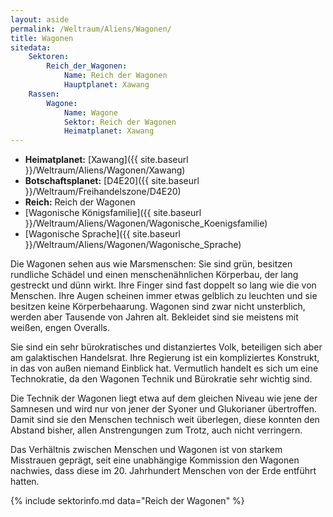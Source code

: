 ```yaml
---
layout: aside
permalink: /Weltraum/Aliens/Wagonen/
title: Wagonen
sitedata:
    Sektoren:
        Reich_der_Wagonen:
            Name: Reich der Wagonen
            Hauptplanet: Xawang
    Rassen:
        Wagone:
            Name: Wagone
            Sektor: Reich der Wagonen
            Heimatplanet: Xawang
---
```




- **Heimatplanet:** [Xawang]({{ site.baseurl }}/Weltraum/Aliens/Wagonen/Xawang)
- **Botschaftsplanet:** [D4E20]({{ site.baseurl }}/Weltraum/Freihandelszone/D4E20)
- **Reich:** Reich der Wagonen
- [Wagonische Königsfamilie]({{ site.baseurl }}/Weltraum/Aliens/Wagonen/Wagonische_Koenigsfamilie)
- [Wagonische Sprache]({{ site.baseurl }}/Weltraum/Aliens/Wagonen/Wagonische_Sprache)

Die Wagonen sehen aus wie Marsmenschen: Sie sind grün, besitzen rundliche Schädel und einen menschenähnlichen Körperbau, der lang gestreckt und dünn wirkt. Ihre Finger sind fast doppelt so lang wie die von Menschen. Ihre Augen scheinen immer etwas gelblich zu leuchten und sie besitzen keine Körperbehaarung. Wagonen sind zwar nicht unsterblich, werden aber Tausende von Jahren alt. Bekleidet sind sie meistens mit weißen, engen Overalls.

Sie sind ein sehr bürokratisches und distanziertes Volk, beteiligen sich aber am galaktischen Handelsrat. Ihre Regierung ist ein kompliziertes Konstrukt, in das von außen niemand Einblick hat. Vermutlich handelt es sich um eine Technokratie, da den Wagonen Technik und Bürokratie sehr wichtig sind.

Die Technik der Wagonen liegt etwa auf dem gleichen Niveau wie jene der Samnesen und wird nur von jener der Syoner und Glukorianer übertroffen. Damit sind sie den Menschen technisch weit überlegen, diese konnten den Abstand bisher, allen Anstrengungen zum Trotz, auch nicht verringern.

Das Verhältnis zwischen Menschen und Wagonen ist von starkem Misstrauen geprägt, seit eine unabhängige Kommission den Wagonen nachwies, dass diese im 20. Jahrhundert Menschen von der Erde entführt hatten.

{% include sektorinfo.md data="Reich der Wagonen" %}
